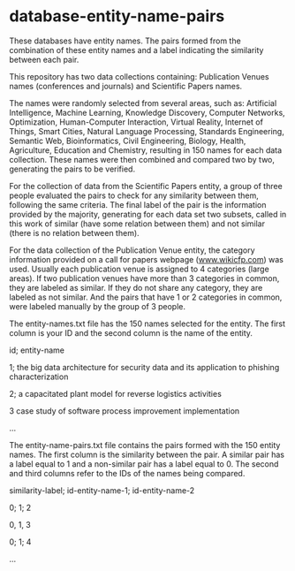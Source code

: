 # database-entity-name-pairs
These databases have entity names. The pairs formed from the combination of these entity names and a label indicating the similarity between each pair.

This repository has two data collections containing: Publication Venues names (conferences and journals) and Scientific Papers names.

The names were randomly selected from several areas, such as: Artificial Intelligence, Machine Learning, Knowledge Discovery, Computer Networks, Optimization, Human-Computer Interaction, Virtual Reality, Internet of Things, Smart Cities, Natural Language Processing, Standards Engineering, Semantic Web, Bioinformatics, Civil Engineering, Biology, Health, Agriculture, Education and Chemistry, resulting in 150 names for each data collection. These names were then combined and compared two by two, generating the pairs to be verified.

For the collection of data from the Scientific Papers entity, a group of three people evaluated the pairs to check for any similarity between them, following the same criteria. The final label of the pair is the information provided by the majority, generating for each data set two subsets, called in this work of similar (have some relation between them) and not similar (there is no relation between them).

For the data collection of the Publication Venue entity, the category information provided on a call for papers webpage (www.wikicfp.com) was used. Usually each publication venue is assigned to 4 categories (large areas). If two publication venues have more than 3 categories in common, they are labeled as similar. If they do not share any category, they are labeled as not similar. And the pairs that have 1 or 2 categories in common, were labeled manually by the group of 3 people.

The entity-names.txt file has the 150 names selected for the entity. The first column is your ID and the second column is the name of the entity.

id; entity-name

1; the big data architecture for security data and its application to phishing characterization

2; a capacitated plant model for reverse logistics activities

3 case study of software process improvement implementation

...

The entity-name-pairs.txt file contains the pairs formed with the 150 entity names. The first column is the similarity between the pair. A similar pair has a label equal to 1 and a non-similar pair has a label equal to 0. The second and third columns refer to the IDs of the names being compared.

similarity-label; id-entity-name-1; id-entity-name-2

0; 1; 2

0, 1, 3

0; 1; 4

...
